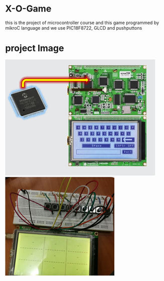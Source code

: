# X-O-Game
this is the project of microcontroller course and this game programmed by mikroC language and we use PIC18F8722, GLCD and pushputtons 
# project Image
<img src="images/Picture1.png"><br>
<img src="images/Picture2.png"><br>
